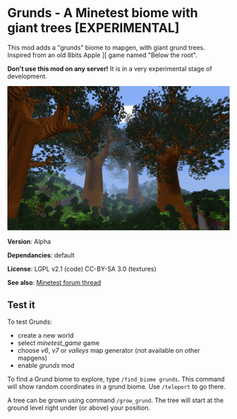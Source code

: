 # Grunds - A Minetest biome with giant trees [EXPERIMENTAL]

This mod adds a "grunds" biome to mapgen, with giant grund trees. Inspired from
an old 8bits Apple ][ game named "Below the root".

**Don't use this mod on any server!** It is in a very experimental stage of development.

![Presentation image of Grunds](screenshot.jpg)

**Version**: Alpha

**Dependancies**: default

**License**: LGPL v2.1 (code) CC-BY-SA 3.0 (textures)

**See also**: [Minetest forum thread](https://forum.minetest.net/viewtopic.php?t=24539)

## Test it

To test Grunds:
  * create a new world
  * select *minetest_game* game
  * choose *v6*, *v7* or *valleys* map generator (not available on other mapgens)
  * enable *grunds* mod

To find a Grund biome to explore, type `/find_biome grunds`. This command will
show random coordinates in a grund biome. Use `/teleport` to go there.

A tree can be grown using command `/grow_grund`. The tree will start at the
ground level right under (or above) your position.
